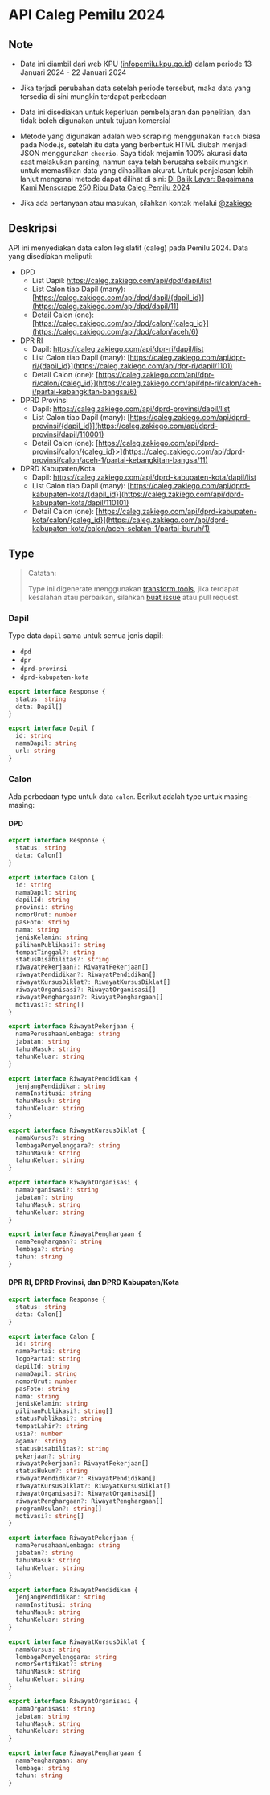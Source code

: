 # API Caleg Pemilu 2024

## Note

- Data ini diambil dari web KPU ([infopemilu.kpu.go.id](https://infopemilu.kpu.go.id/)) dalam periode 13 Januari 2024 - 22 Januari 2024
- Jika terjadi perubahan data setelah periode tersebut, maka data yang tersedia di sini mungkin terdapat perbedaan
- Data ini disediakan untuk keperluan pembelajaran dan penelitian, dan tidak boleh digunakan untuk tujuan komersial
- Metode yang digunakan adalah web scraping menggunakan `fetch` biasa pada Node.js, setelah itu data yang berbentuk HTML diubah menjadi JSON menggunakan `cheerio`. Saya tidak mejamin 100% akurasi data saat melakukan parsing, namun saya telah berusaha sebaik mungkin untuk memastikan data yang dihasilkan akurat. Untuk penjelasan lebih lanjut mengenai metode dapat dilihat di sini: [Di Balik Layar: Bagaimana Kami Menscrape 250 Ribu Data Caleg Pemilu 2024](https://zakiego.com/articles/pemilu-2024)

- Jika ada pertanyaan atau masukan, silahkan kontak melalui [@zakiego](https://twitter.com/zakiego)

## Deskripsi

API ini menyediakan data calon legislatif (caleg) pada Pemilu 2024. Data yang disediakan meliputi:

- DPD
  - List Dapil: <https://caleg.zakiego.com/api/dpd/dapil/list>
  - List Calon tiap Dapil (many): [https://caleg.zakiego.com/api/dpd/dapil/{dapil_id}](https://caleg.zakiego.com/api/dpd/dapil/11)
  - Detail Calon (one): [https://caleg.zakiego.com/api/dpd/calon/{caleg_id}](https://caleg.zakiego.com/api/dpd/calon/aceh/6)
- DPR RI
  - Dapil: <https://caleg.zakiego.com/api/dpr-ri/dapil/list>
  - List Calon tiap Dapil (many): [https://caleg.zakiego.com/api/dpr-ri/{dapil_id}](https://caleg.zakiego.com/api/dpr-ri/dapil/1101)
  - Detail Calon (one): [https://caleg.zakiego.com/api/dpr-ri/calon/{caleg_id}](https://caleg.zakiego.com/api/dpr-ri/calon/aceh-i/partai-kebangkitan-bangsa/6)
- DPRD Provinsi
  - Dapil: <https://caleg.zakiego.com/api/dprd-provinsi/dapil/list>
  - List Calon tiap Dapil (many): [https://caleg.zakiego.com/api/dprd-provinsi/{dapil_id}](https://caleg.zakiego.com/api/dprd-provinsi/dapil/110001)
  - Detail Calon (one): [https://caleg.zakiego.com/api/dprd-provinsi/calon/{caleg_id}>](https://caleg.zakiego.com/api/dprd-provinsi/calon/aceh-1/partai-kebangkitan-bangsa/11)
- DPRD Kabupaten/Kota
  - Dapil: <https://caleg.zakiego.com/api/dprd-kabupaten-kota/dapil/list>
  - List Calon tiap Dapil (many): [https://caleg.zakiego.com/api/dprd-kabupaten-kota/{dapil_id}](https://caleg.zakiego.com/api/dprd-kabupaten-kota/dapil/110101)
  - Detail Calon (one): [https://caleg.zakiego.com/api/dprd-kabupaten-kota/calon/{caleg_id}](https://caleg.zakiego.com/api/dprd-kabupaten-kota/calon/aceh-selatan-1/partai-buruh/1)

## Type

> Catatan:
> 
> Type ini digenerate menggunakan [transform.tools](https://transform.tools/json-to-typescript), jika terdapat kesalahan atau perbaikan, silahkan [buat issue](https://github.com/zakiego/api-caleg-pemilu-2024/issues/new) atau pull request.

### Dapil

Type data `dapil` sama untuk semua jenis dapil:

- `dpd`
- `dpr`
- `dprd-provinsi`
- `dprd-kabupaten-kota`

```typescript
export interface Response {
  status: string
  data: Dapil[]
}

export interface Dapil {
  id: string
  namaDapil: string
  url: string
}
```

### Calon

Ada perbedaan type untuk data `calon`. Berikut adalah type untuk masing-masing:

#### DPD
  
```typescript
export interface Response {
  status: string
  data: Calon[]
}

export interface Calon {
  id: string
  namaDapil: string
  dapilId: string
  provinsi: string
  nomorUrut: number
  pasFoto: string
  nama: string
  jenisKelamin: string
  pilihanPublikasi?: string
  tempatTinggal?: string
  statusDisabilitas?: string
  riwayatPekerjaan?: RiwayatPekerjaan[]
  riwayatPendidikan?: RiwayatPendidikan[]
  riwayatKursusDiklat?: RiwayatKursusDiklat[]
  riwayatOrganisasi?: RiwayatOrganisasi[]
  riwayatPenghargaan?: RiwayatPenghargaan[]
  motivasi?: string[]
}

export interface RiwayatPekerjaan {
  namaPerusahaanLembaga: string
  jabatan: string
  tahunMasuk: string
  tahunKeluar: string
}

export interface RiwayatPendidikan {
  jenjangPendidikan: string
  namaInstitusi: string
  tahunMasuk: string
  tahunKeluar: string
}

export interface RiwayatKursusDiklat {
  namaKursus?: string
  lembagaPenyelenggara?: string
  tahunMasuk: string
  tahunKeluar: string
}

export interface RiwayatOrganisasi {
  namaOrganisasi?: string
  jabatan?: string
  tahunMasuk: string
  tahunKeluar: string
}

export interface RiwayatPenghargaan {
  namaPenghargaan?: string
  lembaga?: string
  tahun: string
}
```

#### DPR RI, DPRD Provinsi, dan DPRD Kabupaten/Kota

```typescript
export interface Response {
  status: string
  data: Calon[]
}

export interface Calon {
  id: string
  namaPartai: string
  logoPartai: string
  dapilId: string
  namaDapil: string
  nomorUrut: number
  pasFoto: string
  nama: string
  jenisKelamin: string
  pilihanPublikasi?: string[]
  statusPublikasi?: string
  tempatLahir?: string
  usia?: number
  agama?: string
  statusDisabilitas?: string
  pekerjaan?: string
  riwayatPekerjaan?: RiwayatPekerjaan[]
  statusHukum?: string
  riwayatPendidikan?: RiwayatPendidikan[]
  riwayatKursusDiklat?: RiwayatKursusDiklat[]
  riwayatOrganisasi?: RiwayatOrganisasi[]
  riwayatPenghargaan?: RiwayatPenghargaan[]
  programUsulan?: string[]
  motivasi?: string[]
}

export interface RiwayatPekerjaan {
  namaPerusahaanLembaga: string
  jabatan?: string
  tahunMasuk: string
  tahunKeluar: string
}

export interface RiwayatPendidikan {
  jenjangPendidikan: string
  namaInstitusi: string
  tahunMasuk: string
  tahunKeluar: string
}

export interface RiwayatKursusDiklat {
  namaKursus: string
  lembagaPenyelenggara: string
  nomorSertifikat?: string
  tahunMasuk: string
  tahunKeluar: string
}

export interface RiwayatOrganisasi {
  namaOrganisasi: string
  jabatan: string
  tahunMasuk: string
  tahunKeluar: string
}

export interface RiwayatPenghargaan {
  namaPenghargaan: any
  lembaga: string
  tahun: string
}
```
